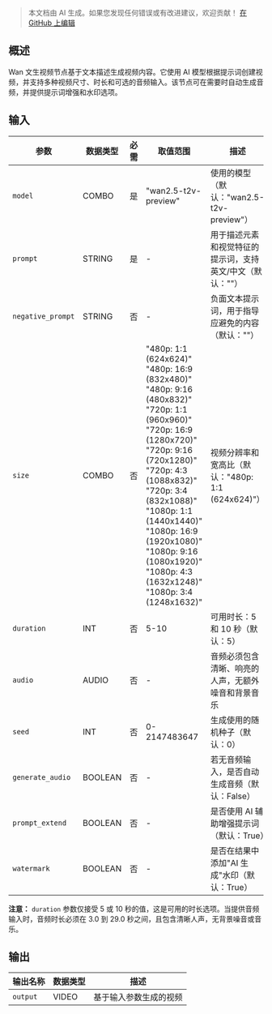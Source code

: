> 本文档由 AI 生成。如果您发现任何错误或有改进建议，欢迎贡献！ [在 GitHub 上编辑](https://github.com/Comfy-Org/embedded-docs/blob/main/comfyui_embedded_docs/docs/WanTextToVideoApi/zh.md)

## 概述

Wan 文生视频节点基于文本描述生成视频内容。它使用 AI 模型根据提示词创建视频，并支持多种视频尺寸、时长和可选的音频输入。该节点可在需要时自动生成音频，并提供提示词增强和水印选项。

## 输入

| 参数 | 数据类型 | 必需 | 取值范围 | 描述 |
|-----------|-----------|----------|-------|-------------|
| `model` | COMBO | 是 | "wan2.5-t2v-preview" | 使用的模型（默认："wan2.5-t2v-preview"） |
| `prompt` | STRING | 是 | - | 用于描述元素和视觉特征的提示词，支持英文/中文（默认：""） |
| `negative_prompt` | STRING | 否 | - | 负面文本提示词，用于指导应避免的内容（默认：""） |
| `size` | COMBO | 否 | "480p: 1:1 (624x624)"<br>"480p: 16:9 (832x480)"<br>"480p: 9:16 (480x832)"<br>"720p: 1:1 (960x960)"<br>"720p: 16:9 (1280x720)"<br>"720p: 9:16 (720x1280)"<br>"720p: 4:3 (1088x832)"<br>"720p: 3:4 (832x1088)"<br>"1080p: 1:1 (1440x1440)"<br>"1080p: 16:9 (1920x1080)"<br>"1080p: 9:16 (1080x1920)"<br>"1080p: 4:3 (1632x1248)"<br>"1080p: 3:4 (1248x1632)" | 视频分辨率和宽高比（默认："480p: 1:1 (624x624)"） |
| `duration` | INT | 否 | 5-10 | 可用时长：5 和 10 秒（默认：5） |
| `audio` | AUDIO | 否 | - | 音频必须包含清晰、响亮的人声，无额外噪音和背景音乐 |
| `seed` | INT | 否 | 0-2147483647 | 生成使用的随机种子（默认：0） |
| `generate_audio` | BOOLEAN | 否 | - | 若无音频输入，是否自动生成音频（默认：False） |
| `prompt_extend` | BOOLEAN | 否 | - | 是否使用 AI 辅助增强提示词（默认：True） |
| `watermark` | BOOLEAN | 否 | - | 是否在结果中添加"AI 生成"水印（默认：True） |

**注意：** `duration` 参数仅接受 5 或 10 秒的值，这是可用的时长选项。当提供音频输入时，音频时长必须在 3.0 到 29.0 秒之间，且包含清晰人声，无背景噪音或音乐。

## 输出

| 输出名称 | 数据类型 | 描述 |
|-------------|-----------|-------------|
| `output` | VIDEO | 基于输入参数生成的视频 |
